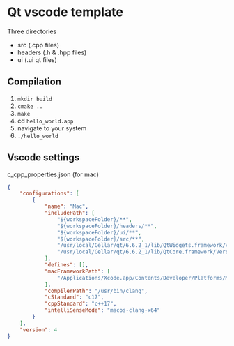 # Qt vscode template
Three directories
- src (.cpp files)
- headers (.h & .hpp files)
- ui (.ui qt files)
## Compilation
1. `mkdir build`
2. `cmake ..`
3. `make`
4. cd `hello_world.app`
5. navigate to your system
6. `./hello_world`

## Vscode settings
c_cpp_properties.json (for mac)
``` json
{
    "configurations": [
        {
            "name": "Mac",
            "includePath": [
                "${workspaceFolder}/**",
                "${workspaceFolder}/headers/**",
                "${workspaceFolder}/ui/**",
                "${workspaceFolder}/src/**",
                "/usr/local/Cellar/qt/6.6.2_1/lib/QtWidgets.framework/Versions/A/Headers/**",
                "/usr/local/Cellar/qt/6.6.2_1/lib/QtCore.framework/Versions/A/Headers/**"
            ],
            "defines": [],
            "macFrameworkPath": [
                "/Applications/Xcode.app/Contents/Developer/Platforms/MacOSX.platform/Developer/SDKs/MacOSX.sdk/System/Library/Frameworks"
            ],
            "compilerPath": "/usr/bin/clang",
            "cStandard": "c17",
            "cppStandard": "c++17",
            "intelliSenseMode": "macos-clang-x64"
        }
    ],
    "version": 4
}

```
